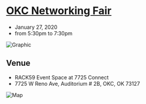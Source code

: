 # [OKC Networking Fair](http://okc-networking.techlahoma.org/)
* January 27, 2020
* from 5:30pm to 7:30pm

![Graphic](https://secure.meetupstatic.com/photos/event/a/9/f/f/highres_487483519.jpeg)

## Venue
* RACK59 Event Space at 7725 Connect
* 7725 W Reno Ave, Auditorium # 2B, OKC, OK 73127

![Map](https://secure.meetupstatic.com/photos/event/a/a/2/e/highres_487483566.jpeg)
